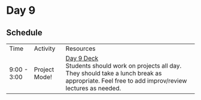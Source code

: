 # Day 9

## Schedule

<table>
    <tr>
        <td>Time</td>
        <td>Activity</td>
        <td>Resources</td>
    </tr>
    <tr>
        <td>9:00 - 3:00</td>
        <td>Project Mode!</td>
        <td>
            <a href="https://drive.google.com/open?id=1i9KaL5iph3Bslu48ZTJSiB82-FrLijqgPVmM2RdAdbs&authuser=0">Day 9 Deck</a>
            <br>
            Students should work on projects all day. They should take a lunch break as appropriate. Feel free to add improv/review lectures as needed. 
        </td>
    </tr>
</table>